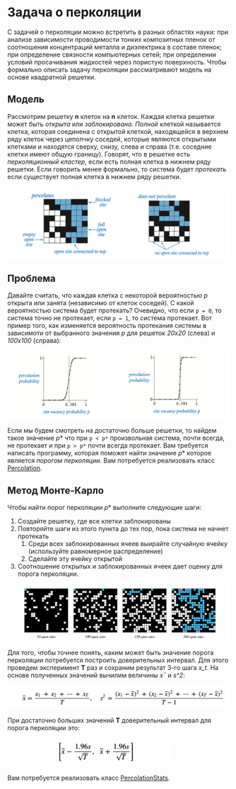 # Задача о перколяции
С задачей о перколяции можно встретить в разных областях науки: при анализе зависимости проводимости тонких композитных пленок от соотношения концентраций металла и диэлектрика в составе пленок;  при определение связности компьютерных сетей; при определении условий просачивания жидкостей через пористую поверхность. Чтобы формально описать задачу перколяции рассматривают модель на основе квадратной решетки.

## Модель
Рассмотрим решетку **n** клеток на **n** клеток. Каждая клетка решетки может быть *открыта* или *заблокирована*. *Полной* клеткой называется клетка, которая соединена с открытой клеткой, находящейся в верхнем ряду клеток через цеполчку соседей, которые являются открытыми клетками и находятся сверху, снизу, слева и справа (т.е. соседние клетки имеют общую границу). Говорят, что в решетке есть *перколяционный кластер*, если есть полная клетка в нижнем ряду решетки. Если говорить менее формально, то система будет *протекать* если существует полная клетка в нижнем ряду решетки.

![](data/percolates-table.png)

## Проблема
Давайте считать, что каждая клетка с некоторой вероятностью *p* открыта или занята (независимо от клеток соседей). С какой вероятностью система будет протекать? Очевидно, что если `p = 0`, то система точно не протекает, если `p = 1`, то система протекает. Вот пример того, как изменяется вероятность протекания системы в зависимоти от выбранного значения *p* для решеток *20x20* (слева) и *100x100* (справа):

![](data/percolation-threshold.png)

Если мы будем смотреть на достаточно больше решетки, то найдем такое значение *p** что при `p < p*` произвольная система, почти всегда, не протекает и при `p > p*` почти всегда протекает. Вам требуется написать программу, которая поможет найти значение *p** которое является *порогом перколяции*.
Вам потребуется реализовать класс [Percolation](include/Percolation.h).

## Метод Монте-Карло
Чтобы найти порог перколяции *p** выполните следующие шаги:
1. Создайте решетку, где все клетки заблокированы
2. Повторяйте шаги из этого пункта до тех пор, пока система не начнет протекать
    1. Среди всех заблокированных ячеев выирайте случайную ячейку (используйте равномерное распределение)
    2. Сделайте эту ячейку открытой
3. Соотношение открытых и заблокированных ячеек дает оценку для порога перколяции.

![](data/percolation-example.png)

Для того, чтобы точнее понять, каким может быть значение порога перколяции потребуется построить доверительных интервал. Для этого проведем эксперимент **T** раз и сохраним результат 3-го шага *x_t*. На основе полученных значений вычилим величины *x¯* и *s^2*:

![](data/percolation-eq1.png)

При достаточно больших значений **T** доверительный интервал для порога перколяции это:

![](data/percolaton-eq2.png)

Вам потребуется реализовать класс [PercolationStats](include/PercolationStats.h).
